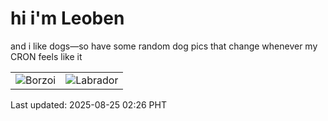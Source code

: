 # hi i'm Leoben

and i like dogs—so have some random dog pics that change whenever my CRON feels like it

|  |  |
|--------|----------|
| ![Borzoi](https://random-dog-vercel.vercel.app/api/random-borzoi?v=1756060003) | ![Labrador](https://random-dog-vercel.vercel.app/api/random-labrador?v=1756060003) |

Last updated: 2025-08-25 02:26 PHT
